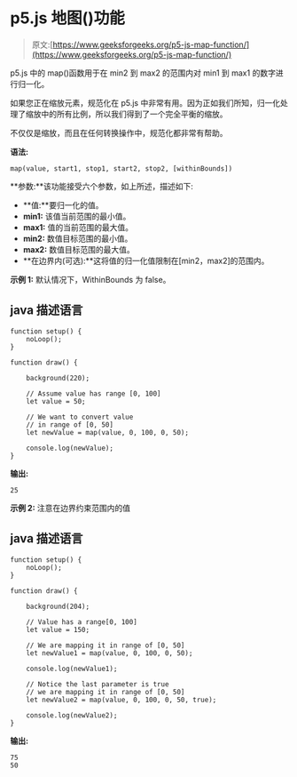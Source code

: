 # p5.js 地图()功能

> 原文:[https://www.geeksforgeeks.org/p5-js-map-function/](https://www.geeksforgeeks.org/p5-js-map-function/)

p5.js 中的 map()函数用于在 min2 到 max2 的范围内对 min1 到 max1 的数字进行归一化。

如果您正在缩放元素，规范化在 p5.js 中非常有用。因为正如我们所知，归一化处理了缩放中的所有比例，所以我们得到了一个完全平衡的缩放。

不仅仅是缩放，而且在任何转换操作中，规范化都非常有帮助。

**语法:**

```
map(value, start1, stop1, start2, stop2, [withinBounds])
```

**参数:**该功能接受六个参数，如上所述，描述如下:

*   **值:**要归一化的值。
*   **min1:** 该值当前范围的最小值。
*   **max1:** 值的当前范围的最大值。
*   **min2:** 数值目标范围的最小值。
*   **max2:** 数值目标范围的最大值。
*   **在边界内(可选):**这将值的归一化值限制在[min2，max2]的范围内。

**示例 1:** 默认情况下，WithinBounds 为 false。

## java 描述语言

```
function setup() {
    noLoop();
}

function draw() {

    background(220);

    // Assume value has range [0, 100]
    let value = 50;

    // We want to convert value 
    // in range of [0, 50]
    let newValue = map(value, 0, 100, 0, 50);

    console.log(newValue);
}
```

**输出:**

```
25
```

**示例 2:** 注意在边界约束范围内的值

## java 描述语言

```
function setup() {
    noLoop();
}

function draw() {

    background(204);

    // Value has a range[0, 100]
    let value = 150;

    // We are mapping it in range of [0, 50]
    let newValue1 = map(value, 0, 100, 0, 50);

    console.log(newValue1);

    // Notice the last parameter is true
    // we are mapping it in range of [0, 50]
    let newValue2 = map(value, 0, 100, 0, 50, true);

    console.log(newValue2);
}
```

**输出:**

```
75
50
```